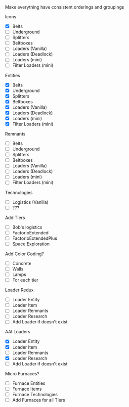 Make everything have consistent orderings and groupings

Icons
- [X] Belts
- [ ] Underground
- [ ] Splitters
- [ ] Beltboxes
- [ ] Loaders (Vanilla)
- [ ] Loaders (Deadlock)
- [ ] Loaders (mini)
- [ ] Filter Loaders (mini)

Entities
- [x] Belts
- [x] Underground
- [x] Splitters
- [X] Beltboxes
- [X] Loaders (Vanilla)
- [X] Loaders (Deadlock)
- [X] Loaders (mini)
- [X] Filter Loaders (mini)

Remnants
- [ ] Belts
- [ ] Underground
- [ ] Splitters
- [ ] Beltboxes
- [ ] Loaders (Vanilla)
- [ ] Loaders (Deadlock)
- [ ] Loaders (mini)
- [ ] Filter Loaders (mini)

Technologies
- [ ] Logistics (Vanilla)
- [ ] ???

Add Tiers
- [ ] Bob's logistics
- [ ] FactorioExtended
- [ ] FactorioExtendedPlus
- [ ] Space Exploration

Add Color Coding?
- [ ] Concrete
- [ ] Walls
- [ ] Lamps
- [ ] For each tier

Loader Redux
- [ ] Loader Entity
- [ ] Loader Item
- [ ] Loader Remnants
- [ ] Loader Research
- [ ] Add Loader if doesn't exist

AAI Loaders
- [X] Loader Entity
- [X] Loader Item
- [ ] Loader Remnants
- [X] Loader Research
- [ ] Add Loader if doesn't exist

Micro Furnaces?
- [ ] Furnace Entities
- [ ] Furnace Items
- [ ] Furnace Technologies
- [ ] Add Furnaces for all Tiers